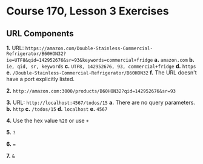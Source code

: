 # Course 170, Lesson 3 Exercises

## URL Components

**1.** URL: `https://amazon.com/Double-Stainless-Commercial-Refrigerator/B60HON32?ie=UTF8&qid=142952676&sr=93&keywords=commercial+fridge`
  **a.** `amazon.com`
  **b.** `ie, qid, sr, keywords`
  **c.** `UTF8, 142952676, 93, commercial+fridge`
  **d.** `https`
  **e.** `/Double-Stainless-Commercial-Refrigerator/B60HON32`
  **f.** The URL doesn't have a port explicitly listed.

**2.** `http://amazon.com:3000/products/B60HON32?qid=142952676&sr=93`

**3.** URL: `http://localhost:4567/todos/15`
  **a.** There are no query parameters.
  **b.** `http`
  **c.** `/todos/15`
  **d.** `localhost`
  **e.** `4567`

**4.** Use the hex value `%20` or use `+`

**5.** `?`

**6.** `=`

**7.** `&`
